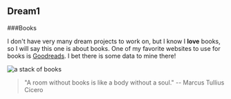 ## Dream1

###Books

I don't have very many dream projects to work on, but I know I **love** books, so I will say this one is about books. One of my favorite websites to use for books is [Goodreads](www.goodreads.com). I bet there is some data to mine there!

![a stack of books](https://www.asme.org/getmedia/c2c8ea5a-b690-4ba7-92bb-34bd1432862b/book_guide_hero_books.aspx)

>"A room without books is like a body without a soul." -- Marcus Tullius Cicero
